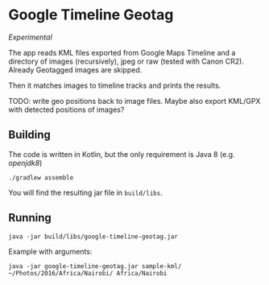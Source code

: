 # Google Timeline Geotag

*Experimental*

The app reads KML files exported from Google Maps Timeline and a directory of images (recursively),
jpeg or raw (tested with Canon CR2). Already Geotagged images are skipped.

Then it matches images to timeline tracks and prints the results.

TODO: write geo positions back to image files.
Maybe also export KML/GPX with detected positions of images?

## Building

The code is written in Kotlin, but the only requirement is Java 8 (e.g. *openjdk8*)

`./gradlew assemble`

You will find the resulting jar file in `build/libs`.

## Running

`java -jar build/libs/google-timeline-geotag.jar`

Example with arguments:

`java -jar google-timeline-geotag.jar sample-kml/ ~/Photos/2016/Africa/Nairobi/ Africa/Nairobi`
